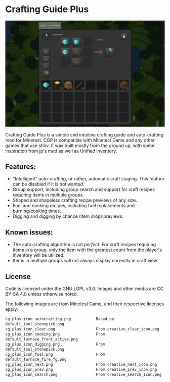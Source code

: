 # Crafting Guide Plus

![screenshot](screenshot.png)

Crafting Guide Plus is a simple and intuitive crafting guide and auto-crafting mod for Minetest. CGP is compatible with
Minetest Game and any other games that use sfinv. It was built mostly from the ground up, with some inspiration from
jp's mod as well as Unified Inventory.

## Features:

- "Intelligent" auto-crafting, or rather, automatic craft staging. This feature can be disabled if it is not wanted.
- Group support, including group search and support for craft recipes requiring items in multiple groups.
- Shaped and shapeless crafting recipe previews of any size.
- Fuel and cooking recipes, including fuel replacements and burning/cooking times.
- Digging and digging by chance (item drop) previews.

## Known issues:

- The auto-crafting algorithm is not *perfect*. For craft recipes requiring items in a group, only the item with the
greatest count from the player's inventory will be utilized.
- Items in multiple groups will not always display correctly in craft view.

## License

Code is licensed under the GNU LGPL v3.0. Images and other media are CC BY-SA 4.0 unless otherwise noted.

The following images are from Minetest Game, and their respective licenses apply:

```
cg_plus_icon_autocrafting.png           Based on default_tool_stonepick.png
cg_plus_icon_clear.png                  From creative_clear_icon.png
cg_plus_icon_cooking.png                From default_furnace_front_active.png
cg_plus_icon_digging.png                From default_tool_stonepick.png
cg_plus_icon_fuel.png                   From default_furnace_fire_fg.png
cg_plus_icon_next.png                   From creative_next_icon.png
cg_plus_icon_prev.png                   From creative_prev_icon.png
cg_plus_icon_search.png                 From creative_search_icon.png
```
